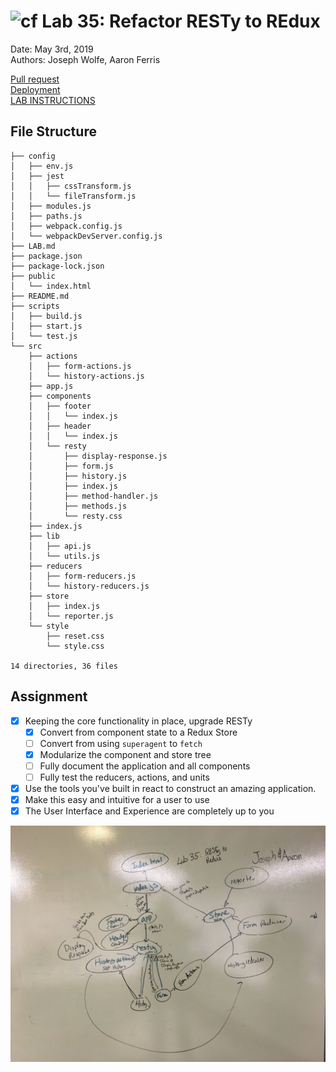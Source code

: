 ![cf](http://i.imgur.com/7v5ASc8.png) Lab 35: Refactor RESTy to REdux
============================================================================    
Date: May 3rd, 2019    
Authors: Joseph Wolfe, Aaron Ferris  


[Pull request](https://github.com/charmedsatyr-401-advanced-javascript/lab-35/pull/1)  
[Deployment](https://amazing-payne-eab3c5.netlify.com/)  
[LAB INSTRUCTIONS](./LAB.md)  
## File  Structure
```.
├── config
│   ├── env.js
│   ├── jest
│   │   ├── cssTransform.js
│   │   └── fileTransform.js
│   ├── modules.js
│   ├── paths.js
│   ├── webpack.config.js
│   └── webpackDevServer.config.js
├── LAB.md
├── package.json
├── package-lock.json
├── public
│   └── index.html
├── README.md
├── scripts
│   ├── build.js
│   ├── start.js
│   └── test.js
└── src
    ├── actions
    │   ├── form-actions.js
    │   └── history-actions.js
    ├── app.js
    ├── components
    │   ├── footer
    │   │   └── index.js
    │   ├── header
    │   │   └── index.js
    │   └── resty
    │       ├── display-response.js
    │       ├── form.js
    │       ├── history.js
    │       ├── index.js
    │       ├── method-handler.js
    │       ├── methods.js
    │       └── resty.css
    ├── index.js
    ├── lib
    │   ├── api.js
    │   └── utils.js
    ├── reducers
    │   ├── form-reducers.js
    │   └── history-reducers.js
    ├── store
    │   ├── index.js
    │   └── reporter.js
    └── style
        ├── reset.css
        └── style.css

14 directories, 36 files
```


## Assignment  
-[x] Keeping the core functionality in place, upgrade RESTy  
  -[x] Convert from component state to a Redux Store  
  -[ ] Convert from using `superagent` to `fetch`  
  -[x]  Modularize the component and store tree  
  -[ ] Fully document the application and all components  
  -[ ] Fully test the reducers, actions, and units  
  
-[x] Use the tools you've built in react to construct an amazing application.  
-[x] Make this easy and intuitive for a user to use  
-[x] The User Interface and Experience are completely up to you  
    
![UML](./lab35uml.jpg)  
